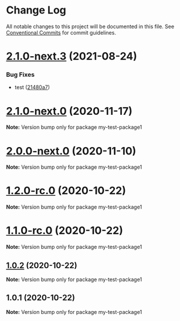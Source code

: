# Change Log

All notable changes to this project will be documented in this file.
See [Conventional Commits](https://conventionalcommits.org) for commit guidelines.

# [2.1.0-next.3](https://github.com/vladar/lerna-repo/compare/my-test-package1@2.1.0-next.2...my-test-package1@2.1.0-next.3) (2021-08-24)


### Bug Fixes

* test ([21480a7](https://github.com/vladar/lerna-repo/commit/21480a79b9afb6affe01e28375d33120ae42ff24))






# [2.1.0-next.0](https://github.com/vladar/lerna-repo/compare/my-test-package1@2.0.0-next.0...my-test-package1@2.1.0-next.0) (2020-11-17)

**Note:** Version bump only for package my-test-package1






# [2.0.0-next.0](https://github.com/vladar/lerna-repo/compare/my-test-package1@1.2.0-rc.0...my-test-package1@2.0.0-next.0) (2020-11-10)

**Note:** Version bump only for package my-test-package1






# [1.2.0-rc.0](https://github.com/vladar/lerna-repo/compare/my-test-package1@1.0.2...my-test-package1@1.2.0-rc.0) (2020-10-22)

**Note:** Version bump only for package my-test-package1





# [1.1.0-rc.0](https://github.com/vladar/lerna-repo/compare/my-test-package1@1.0.2...my-test-package1@1.1.0-rc.0) (2020-10-22)

**Note:** Version bump only for package my-test-package1






## [1.0.2](https://github.com/vladar/lerna-repo/compare/my-test-package1@1.0.1...my-test-package1@1.0.2) (2020-10-22)

**Note:** Version bump only for package my-test-package1





## 1.0.1 (2020-10-22)

**Note:** Version bump only for package my-test-package1
